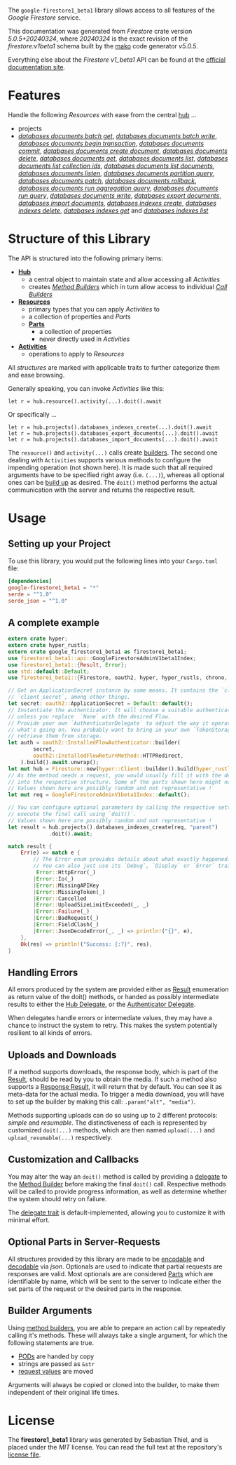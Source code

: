 <!---
DO NOT EDIT !
This file was generated automatically from 'src/generator/templates/api/README.md.mako'
DO NOT EDIT !
-->
The `google-firestore1_beta1` library allows access to all features of the *Google Firestore* service.

This documentation was generated from *Firestore* crate version *5.0.5+20240324*, where *20240324* is the exact revision of the *firestore:v1beta1* schema built by the [mako](http://www.makotemplates.org/) code generator *v5.0.5*.

Everything else about the *Firestore* *v1_beta1* API can be found at the
[official documentation site](https://cloud.google.com/firestore).
# Features

Handle the following *Resources* with ease from the central [hub](https://docs.rs/google-firestore1_beta1/5.0.5+20240324/google_firestore1_beta1/Firestore) ... 

* projects
 * [*databases documents batch get*](https://docs.rs/google-firestore1_beta1/5.0.5+20240324/google_firestore1_beta1/api::ProjectDatabaseDocumentBatchGetCall), [*databases documents batch write*](https://docs.rs/google-firestore1_beta1/5.0.5+20240324/google_firestore1_beta1/api::ProjectDatabaseDocumentBatchWriteCall), [*databases documents begin transaction*](https://docs.rs/google-firestore1_beta1/5.0.5+20240324/google_firestore1_beta1/api::ProjectDatabaseDocumentBeginTransactionCall), [*databases documents commit*](https://docs.rs/google-firestore1_beta1/5.0.5+20240324/google_firestore1_beta1/api::ProjectDatabaseDocumentCommitCall), [*databases documents create document*](https://docs.rs/google-firestore1_beta1/5.0.5+20240324/google_firestore1_beta1/api::ProjectDatabaseDocumentCreateDocumentCall), [*databases documents delete*](https://docs.rs/google-firestore1_beta1/5.0.5+20240324/google_firestore1_beta1/api::ProjectDatabaseDocumentDeleteCall), [*databases documents get*](https://docs.rs/google-firestore1_beta1/5.0.5+20240324/google_firestore1_beta1/api::ProjectDatabaseDocumentGetCall), [*databases documents list*](https://docs.rs/google-firestore1_beta1/5.0.5+20240324/google_firestore1_beta1/api::ProjectDatabaseDocumentListCall), [*databases documents list collection ids*](https://docs.rs/google-firestore1_beta1/5.0.5+20240324/google_firestore1_beta1/api::ProjectDatabaseDocumentListCollectionIdCall), [*databases documents list documents*](https://docs.rs/google-firestore1_beta1/5.0.5+20240324/google_firestore1_beta1/api::ProjectDatabaseDocumentListDocumentCall), [*databases documents listen*](https://docs.rs/google-firestore1_beta1/5.0.5+20240324/google_firestore1_beta1/api::ProjectDatabaseDocumentListenCall), [*databases documents partition query*](https://docs.rs/google-firestore1_beta1/5.0.5+20240324/google_firestore1_beta1/api::ProjectDatabaseDocumentPartitionQueryCall), [*databases documents patch*](https://docs.rs/google-firestore1_beta1/5.0.5+20240324/google_firestore1_beta1/api::ProjectDatabaseDocumentPatchCall), [*databases documents rollback*](https://docs.rs/google-firestore1_beta1/5.0.5+20240324/google_firestore1_beta1/api::ProjectDatabaseDocumentRollbackCall), [*databases documents run aggregation query*](https://docs.rs/google-firestore1_beta1/5.0.5+20240324/google_firestore1_beta1/api::ProjectDatabaseDocumentRunAggregationQueryCall), [*databases documents run query*](https://docs.rs/google-firestore1_beta1/5.0.5+20240324/google_firestore1_beta1/api::ProjectDatabaseDocumentRunQueryCall), [*databases documents write*](https://docs.rs/google-firestore1_beta1/5.0.5+20240324/google_firestore1_beta1/api::ProjectDatabaseDocumentWriteCall), [*databases export documents*](https://docs.rs/google-firestore1_beta1/5.0.5+20240324/google_firestore1_beta1/api::ProjectDatabaseExportDocumentCall), [*databases import documents*](https://docs.rs/google-firestore1_beta1/5.0.5+20240324/google_firestore1_beta1/api::ProjectDatabaseImportDocumentCall), [*databases indexes create*](https://docs.rs/google-firestore1_beta1/5.0.5+20240324/google_firestore1_beta1/api::ProjectDatabaseIndexCreateCall), [*databases indexes delete*](https://docs.rs/google-firestore1_beta1/5.0.5+20240324/google_firestore1_beta1/api::ProjectDatabaseIndexDeleteCall), [*databases indexes get*](https://docs.rs/google-firestore1_beta1/5.0.5+20240324/google_firestore1_beta1/api::ProjectDatabaseIndexGetCall) and [*databases indexes list*](https://docs.rs/google-firestore1_beta1/5.0.5+20240324/google_firestore1_beta1/api::ProjectDatabaseIndexListCall)




# Structure of this Library

The API is structured into the following primary items:

* **[Hub](https://docs.rs/google-firestore1_beta1/5.0.5+20240324/google_firestore1_beta1/Firestore)**
    * a central object to maintain state and allow accessing all *Activities*
    * creates [*Method Builders*](https://docs.rs/google-firestore1_beta1/5.0.5+20240324/google_firestore1_beta1/client::MethodsBuilder) which in turn
      allow access to individual [*Call Builders*](https://docs.rs/google-firestore1_beta1/5.0.5+20240324/google_firestore1_beta1/client::CallBuilder)
* **[Resources](https://docs.rs/google-firestore1_beta1/5.0.5+20240324/google_firestore1_beta1/client::Resource)**
    * primary types that you can apply *Activities* to
    * a collection of properties and *Parts*
    * **[Parts](https://docs.rs/google-firestore1_beta1/5.0.5+20240324/google_firestore1_beta1/client::Part)**
        * a collection of properties
        * never directly used in *Activities*
* **[Activities](https://docs.rs/google-firestore1_beta1/5.0.5+20240324/google_firestore1_beta1/client::CallBuilder)**
    * operations to apply to *Resources*

All *structures* are marked with applicable traits to further categorize them and ease browsing.

Generally speaking, you can invoke *Activities* like this:

```Rust,ignore
let r = hub.resource().activity(...).doit().await
```

Or specifically ...

```ignore
let r = hub.projects().databases_indexes_create(...).doit().await
let r = hub.projects().databases_export_documents(...).doit().await
let r = hub.projects().databases_import_documents(...).doit().await
```

The `resource()` and `activity(...)` calls create [builders][builder-pattern]. The second one dealing with `Activities` 
supports various methods to configure the impending operation (not shown here). It is made such that all required arguments have to be 
specified right away (i.e. `(...)`), whereas all optional ones can be [build up][builder-pattern] as desired.
The `doit()` method performs the actual communication with the server and returns the respective result.

# Usage

## Setting up your Project

To use this library, you would put the following lines into your `Cargo.toml` file:

```toml
[dependencies]
google-firestore1_beta1 = "*"
serde = "^1.0"
serde_json = "^1.0"
```

## A complete example

```Rust
extern crate hyper;
extern crate hyper_rustls;
extern crate google_firestore1_beta1 as firestore1_beta1;
use firestore1_beta1::api::GoogleFirestoreAdminV1beta1Index;
use firestore1_beta1::{Result, Error};
use std::default::Default;
use firestore1_beta1::{Firestore, oauth2, hyper, hyper_rustls, chrono, FieldMask};

// Get an ApplicationSecret instance by some means. It contains the `client_id` and 
// `client_secret`, among other things.
let secret: oauth2::ApplicationSecret = Default::default();
// Instantiate the authenticator. It will choose a suitable authentication flow for you, 
// unless you replace  `None` with the desired Flow.
// Provide your own `AuthenticatorDelegate` to adjust the way it operates and get feedback about 
// what's going on. You probably want to bring in your own `TokenStorage` to persist tokens and
// retrieve them from storage.
let auth = oauth2::InstalledFlowAuthenticator::builder(
        secret,
        oauth2::InstalledFlowReturnMethod::HTTPRedirect,
    ).build().await.unwrap();
let mut hub = Firestore::new(hyper::Client::builder().build(hyper_rustls::HttpsConnectorBuilder::new().with_native_roots().unwrap().https_or_http().enable_http1().build()), auth);
// As the method needs a request, you would usually fill it with the desired information
// into the respective structure. Some of the parts shown here might not be applicable !
// Values shown here are possibly random and not representative !
let mut req = GoogleFirestoreAdminV1beta1Index::default();

// You can configure optional parameters by calling the respective setters at will, and
// execute the final call using `doit()`.
// Values shown here are possibly random and not representative !
let result = hub.projects().databases_indexes_create(req, "parent")
             .doit().await;

match result {
    Err(e) => match e {
        // The Error enum provides details about what exactly happened.
        // You can also just use its `Debug`, `Display` or `Error` traits
         Error::HttpError(_)
        |Error::Io(_)
        |Error::MissingAPIKey
        |Error::MissingToken(_)
        |Error::Cancelled
        |Error::UploadSizeLimitExceeded(_, _)
        |Error::Failure(_)
        |Error::BadRequest(_)
        |Error::FieldClash(_)
        |Error::JsonDecodeError(_, _) => println!("{}", e),
    },
    Ok(res) => println!("Success: {:?}", res),
}

```
## Handling Errors

All errors produced by the system are provided either as [Result](https://docs.rs/google-firestore1_beta1/5.0.5+20240324/google_firestore1_beta1/client::Result) enumeration as return value of
the doit() methods, or handed as possibly intermediate results to either the 
[Hub Delegate](https://docs.rs/google-firestore1_beta1/5.0.5+20240324/google_firestore1_beta1/client::Delegate), or the [Authenticator Delegate](https://docs.rs/yup-oauth2/*/yup_oauth2/trait.AuthenticatorDelegate.html).

When delegates handle errors or intermediate values, they may have a chance to instruct the system to retry. This 
makes the system potentially resilient to all kinds of errors.

## Uploads and Downloads
If a method supports downloads, the response body, which is part of the [Result](https://docs.rs/google-firestore1_beta1/5.0.5+20240324/google_firestore1_beta1/client::Result), should be
read by you to obtain the media.
If such a method also supports a [Response Result](https://docs.rs/google-firestore1_beta1/5.0.5+20240324/google_firestore1_beta1/client::ResponseResult), it will return that by default.
You can see it as meta-data for the actual media. To trigger a media download, you will have to set up the builder by making
this call: `.param("alt", "media")`.

Methods supporting uploads can do so using up to 2 different protocols: 
*simple* and *resumable*. The distinctiveness of each is represented by customized 
`doit(...)` methods, which are then named `upload(...)` and `upload_resumable(...)` respectively.

## Customization and Callbacks

You may alter the way an `doit()` method is called by providing a [delegate](https://docs.rs/google-firestore1_beta1/5.0.5+20240324/google_firestore1_beta1/client::Delegate) to the 
[Method Builder](https://docs.rs/google-firestore1_beta1/5.0.5+20240324/google_firestore1_beta1/client::CallBuilder) before making the final `doit()` call. 
Respective methods will be called to provide progress information, as well as determine whether the system should 
retry on failure.

The [delegate trait](https://docs.rs/google-firestore1_beta1/5.0.5+20240324/google_firestore1_beta1/client::Delegate) is default-implemented, allowing you to customize it with minimal effort.

## Optional Parts in Server-Requests

All structures provided by this library are made to be [encodable](https://docs.rs/google-firestore1_beta1/5.0.5+20240324/google_firestore1_beta1/client::RequestValue) and 
[decodable](https://docs.rs/google-firestore1_beta1/5.0.5+20240324/google_firestore1_beta1/client::ResponseResult) via *json*. Optionals are used to indicate that partial requests are responses 
are valid.
Most optionals are are considered [Parts](https://docs.rs/google-firestore1_beta1/5.0.5+20240324/google_firestore1_beta1/client::Part) which are identifiable by name, which will be sent to 
the server to indicate either the set parts of the request or the desired parts in the response.

## Builder Arguments

Using [method builders](https://docs.rs/google-firestore1_beta1/5.0.5+20240324/google_firestore1_beta1/client::CallBuilder), you are able to prepare an action call by repeatedly calling it's methods.
These will always take a single argument, for which the following statements are true.

* [PODs][wiki-pod] are handed by copy
* strings are passed as `&str`
* [request values](https://docs.rs/google-firestore1_beta1/5.0.5+20240324/google_firestore1_beta1/client::RequestValue) are moved

Arguments will always be copied or cloned into the builder, to make them independent of their original life times.

[wiki-pod]: http://en.wikipedia.org/wiki/Plain_old_data_structure
[builder-pattern]: http://en.wikipedia.org/wiki/Builder_pattern
[google-go-api]: https://github.com/google/google-api-go-client

# License
The **firestore1_beta1** library was generated by Sebastian Thiel, and is placed 
under the *MIT* license.
You can read the full text at the repository's [license file][repo-license].

[repo-license]: https://github.com/Byron/google-apis-rsblob/main/LICENSE.md

